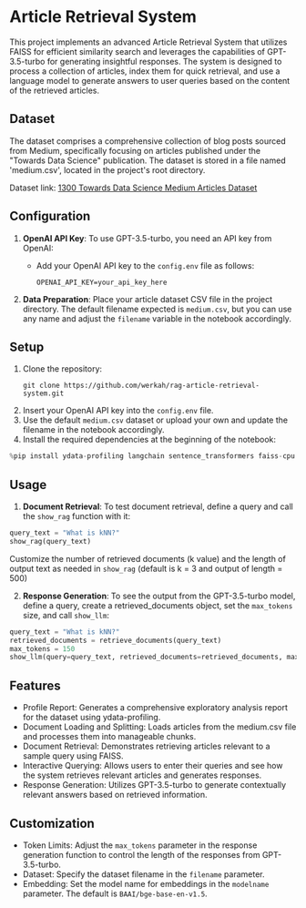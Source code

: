 # Article Retrieval System

This project implements an advanced Article Retrieval System that utilizes FAISS for efficient similarity search and leverages the capabilities of GPT-3.5-turbo for generating insightful responses. The system is designed to process a collection of articles, index them for quick retrieval, and use a language model to generate answers to user queries based on the content of the retrieved articles.

## Dataset

The dataset comprises a comprehensive collection of blog posts sourced from Medium, specifically focusing on articles published under the "Towards Data Science" publication. The dataset is stored in a file named 'medium.csv', located in the project's root directory.

Dataset link: [1300 Towards Data Science Medium Articles Dataset](https://www.kaggle.com/datasets/meruvulikith/1300-towards-datascience-medium-articles-dataset)

## Configuration

1. **OpenAI API Key**: To use GPT-3.5-turbo, you need an API key from OpenAI:
   - Add your OpenAI API key to the `config.env` file as follows:
     ```
     OPENAI_API_KEY=your_api_key_here
     ```

2. **Data Preparation**: Place your article dataset CSV file in the project directory. The default filename expected is `medium.csv`, but you can use any name and adjust the `filename` variable in the notebook accordingly.

## Setup

1. Clone the repository:
   ```
   git clone https://github.com/werkah/rag-article-retrieval-system.git
   ```
2. Insert your OpenAI API key into the `config.env` file.
3. Use the default `medium.csv` dataset or upload your own and update the filename in the notebook accordingly.
4. Install the required dependencies at the beginning of the notebook:
```python
%pip install ydata-profiling langchain sentence_transformers faiss-cpu openai python-dotenv setuptools
```

## Usage

1. **Document Retrieval**:
To test document retrieval, define a query and call the `show_rag` function with it:
```python
query_text = "What is kNN?"
show_rag(query_text)
```

Customize the number of retrieved documents (k value) and the length of output text as needed in `show_rag` (default is k = 3 and output of length = 500)

2. **Response Generation**:
To see the output from the GPT-3.5-turbo model, define a query, create a retrieved_documents object, set the `max_tokens` size, and call `show_llm`:

```python
query_text = "What is kNN?"
retrieved_documents = retrieve_documents(query_text)
max_tokens = 150
show_llm(query=query_text, retrieved_documents=retrieved_documents, max_tokens = max_tokens, model="gpt-3.5-turbo")
```

## Features 

- Profile Report: Generates a comprehensive exploratory analysis report for the dataset using ydata-profiling.
- Document Loading and Splitting: Loads articles from the medium.csv file and processes them into manageable chunks.
- Document Retrieval: Demonstrates retrieving articles relevant to a sample query using FAISS.
- Interactive Querying: Allows users to enter their queries and see how the system retrieves relevant articles and generates responses.
- Response Generation: Utilizes GPT-3.5-turbo to generate contextually relevant answers based on retrieved information.

## Customization
- Token Limits: Adjust the `max_tokens` parameter in the response generation function to control the length of the responses from GPT-3.5-turbo.
- Dataset: Specify the dataset filename in the `filename` parameter.
- Embedding: Set the model name for embeddings in the `modelname` parameter. The default is `BAAI/bge-base-en-v1.5`.